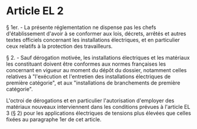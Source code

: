# Article EL 2

§ 1er. - La présente réglementation ne dispense pas les chefs d'établissement d'avoir à se conformer aux lois, décrets, arrêtés et autres textes officiels concernant les installations électriques, et en particulier ceux relatifs à la protection des travailleurs.

§ 2. - Sauf dérogation motivée, les installations électriques et les matériaux les constituant doivent être conformes aux normes françaises les concernant en vigueur au moment du dépôt du dossier, notamment celles relatives à "l'exécution et l'entretien des installations électriques de première catégorie", et aux "installations de branchements de première catégorie".

L'octroi de dérogations et en particulier l'autorisation d'employer des matériaux nouveaux interviennent dans les conditions prévues à l'article EL 3 (§ 2) pour les applications électriques de tensions plus élevées que celles fixées au paragraphe 1er de cet article.
